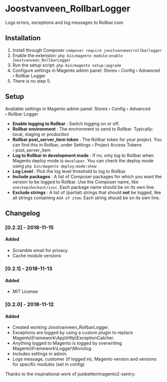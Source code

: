 # Joostvanveen_RollbarLogger
Logs errors, exceptions and log messages to Rollbar.com 

## Installation
1. Install through Composer `composer require joostvanveen/rollbarlogger`
1. Enable the extension: `php bin/magento module:enable Joostvanveen_RollbarLogger`
1. Run the setup script: `php bin/magento setup:upgrade`
1. Configure settings in Magento admin panel: Stores › Config › Advanced › Rollbar Logger
1. There is no step 5.

## Setup
Available settings in Magento admin panel: Stores › Config › Advanced › Rollbar Logger
* **Enable logging to Rollbar** : Switch logging on or off.
* **Rollbar environment** : The environment to send to Rollbar. Typically: local, staging or production
* **Rollbar post_server_item token** : The Rollbar token for your project. You can find this in Rollbar, under Settings › Project Access Tokens › post_server_item
* **Log to Rollbar in development mode** : If no, only log to Rollbar when Magento deploy mode is `developer`. You can check the deploy mode using `php bin/magento deploy:mode:show`
* **Log Level** : Pick the log level threshold to log to Rollbar.
* **Include packages** : A list of Composer packages for which you want the version to be logged to Rollbar. Use the Composer name, like `onestepcheckout/iosc`. Each package name should be on its own line.
* **Exclude strings** : A list of (partial) strings that should **not** be logged, like all strings containing `Add of item`. Each string should be on its own line.

## Changelog

### [0.2.2] - 2018-11-15
#### Added
* Scramble email for privacy
* Cache module versions

### [0.2.1] - 2018-11-13
#### Added
* MIT License

### [0.2.0] - 2018-11-12
#### Added
* Created working Joostvanveen_RollbarLogger.
* Exceptions are logged by using a custom plugin to replace Magento\Framework\App\Http\ExceptionCatcher.
* Anything logged to Magento is logged by overwriting Magento\Framework\Logger\Monolog.
* Includes settings in admin.
* Logs message, customer (if logged in), Magento version and versions for specific modules (set in config)

Thanks to the inspirational work of justbetter/magento2-sentry.

